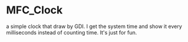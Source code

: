 # MFC_Clock
a simple clock that draw by GDI.
I get the system time and show it every milliseconds instead of counting time.
It's just for fun.
